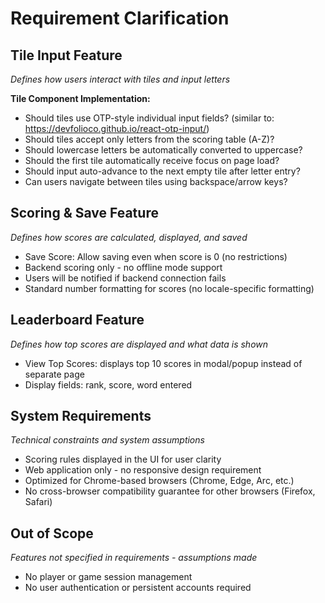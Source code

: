 # Requirement Clarification

## Tile Input Feature
*Defines how users interact with tiles and input letters*

**Tile Component Implementation:**
- Should tiles use OTP-style individual input fields? (similar to: https://devfolioco.github.io/react-otp-input/)
- Should tiles accept only letters from the scoring table (A-Z)?
- Should lowercase letters be automatically converted to uppercase?
- Should the first tile automatically receive focus on page load?
- Should input auto-advance to the next empty tile after letter entry?
- Can users navigate between tiles using backspace/arrow keys?

## Scoring & Save Feature
*Defines how scores are calculated, displayed, and saved*

- Save Score: Allow saving even when score is 0 (no restrictions)
- Backend scoring only - no offline mode support
- Users will be notified if backend connection fails
- Standard number formatting for scores (no locale-specific formatting)

## Leaderboard Feature
*Defines how top scores are displayed and what data is shown*

- View Top Scores: displays top 10 scores in modal/popup instead of separate page
- Display fields: rank, score, word entered

## System Requirements
*Technical constraints and system assumptions*

- Scoring rules displayed in the UI for user clarity
- Web application only - no responsive design requirement
- Optimized for Chrome-based browsers (Chrome, Edge, Arc, etc.)
- No cross-browser compatibility guarantee for other browsers (Firefox, Safari)

## Out of Scope
*Features not specified in requirements - assumptions made*

- No player or game session management
- No user authentication or persistent accounts required
